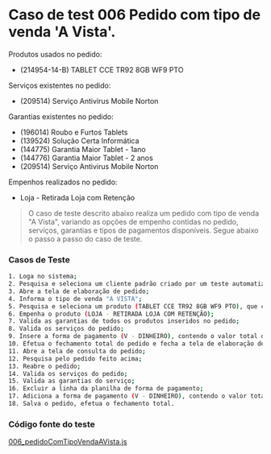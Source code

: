 # Caso de test 006 Pedido com tipo de venda 'A Vista'.
Produtos usados no pedido:

  - (214954-14-B) TABLET CCE TR92 8GB WF9 PTO

Serviços existentes no pedido:

  - (209514) Serviço Antivirus Mobile Norton

Garantias existentes no pedido:

  - (196014) Roubo e Furtos Tablets
  - (139524) Solução Certa Informática
  - (144775) Garantia Maior Tablet - 1ano
  - (144776) Garantia Maior Tablet - 2 anos
  - (209514) Serviço Antivirus Mobile Norton

Empenhos realizados no pedido:

  - Loja - Retirada Loja com Retenção

> O caso de teste descrito abaixo realiza um pedido com tipo de venda "A Vista", variando as opções de empenho contidas no pedido, serviços, garantias e tipos de pagamentos disponíveis. Segue abaixo o passo a passo do caso de teste.

### Casos de Teste
```sh
1. Loga no sistema;
2. Pesquisa e seleciona um cliente padrão criado por um teste automatizado;
3. Abre a tela de elaboração de pedido;
4. Informa o tipo de venda "A VISTA";
5. Pesquisa e seleciona um produto (TABLET CCE TR92 8GB WF9 PTO), que contém as seguintes garantias (ROUBO E FURTOS TABLET, SOLUÇÃO CERTA INFORMÁTICA, SERVIÇO ANTIVIRUS MOBILE NORTON, GARANTIA MAIOR TABLET);
6. Empenha o produto (LOJA - RETIRADA LOJA COM RETENÇÃO);
7. Valida as garantias de todos os produtos inseridos no pedido;
8. Valida os serviços do pedido;
9. Insere a forma de pagamento (V - DINHEIRO), contendo o valor total do pedido;
10. Efetua o fechamento total do pedido e fecha a tela de elaboração de pedido;
11. Abre a tela de consulta do pedido;
12. Pesquisa pelo pedido feito acima;
13. Reabre o pedido;
14. Valida os serviços do pedido;
15. Valida as garantias do serviço;
16. Excluir a linha da planilha de forma de pagamento;
17. Adiciona a forma de pagamento (V - DINHEIRO), contendo o valor total do pedido;
18. Salva o pedido, efetua o fechamento total.
```
### Código fonte do teste
[006_pedidoComTipoVendaAVista.js](Testes/test/novos_testes/006_pedidoComTipoVendaAVista.js)